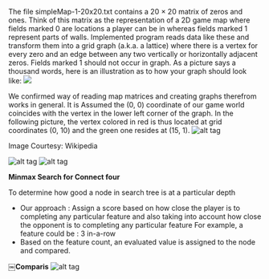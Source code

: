 
The file simpleMap-1-20x20.txt contains a 20 × 20 matrix of zeros and ones. Think of this matrix as the representation of a 2D game map where fields marked 0 are locations a player can be in whereas fields marked 1 represent parts of walls.
Implemented program reads data like these and transform them into a grid graph (a.k.a. a lattice) where there is a vertex for every zero and an edge between any two vertically or horizontally adjacent zeros. Fields marked 1 should not occur in graph. As a picture says a thousand words, here is an illustration as to how your graph should look like:
![](http://s6.postimg.org/u8c155ln5/Screen_Shot_2015_09_11_at_16_23_41.png) 

We confirmed way of reading map matrices and creating graphs therefrom works in general. It is Assumed the (0, 0) coordinate of our game world coincides with the vertex in the lower left corner of the graph. In the following picture, the vertex colored in red is thus located at grid coordinates (0, 10) and the green one resides at (15, 1).
![alt tag](http://s6.postimg.org/cmieoyymp/Screen_Shot_2015_09_12_at_00_23_24.png)


Image Courtesy: Wikipedia

![alt tag](http://s6.postimg.org/uhismkd75/Screen_Shot_2015_09_11_at_11_15_40.png)
![alt tag](http://s6.postimg.org/u61c9swr5/Screen_Shot_2015_09_11_at_11_17_35.png)

**Minmax Search for Connect four**

To determine how good a node in search tree is at a particular depth
- Our approach : Assign a score based on how close the player is to completing any particular feature and also taking into account how close the opponent is to completing any particular feature
For example, a feature could be : 3 in-a-row
- Based on the feature count, an evaluated value is assigned to the node and compared.

**￼Comparis**
![alt tag](http://s6.postimg.org/kpg4gx2a9/Screen_Shot_2015_09_11_at_13_40_23.png)
